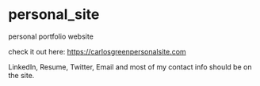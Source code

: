 # personal_site
personal portfolio website

check it out here:
https://carlosgreenpersonalsite.com

LinkedIn, Resume, Twitter, Email and most of my contact info should be on the site.

